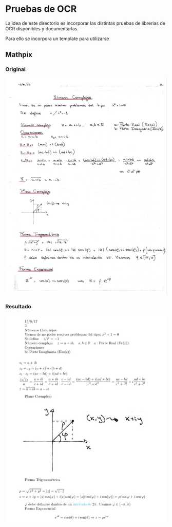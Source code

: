 # Pruebas de OCR

La idea de este directorio es incorporar las distintas pruebas de
librerias de OCR disponibles y documentarlas.

Para ello se incorpora un template para utilizarse


## Mathpix

### Original
![original](https://github.com/aleperno/taller3-fiuba/blob/main/ocr_tests/mathpix/original.jpeg?raw=true)


### Resultado
![resultado](https://github.com/aleperno/taller3-fiuba/blob/main/ocr_tests/mathpix/procesado.jpeg?raw=true)

